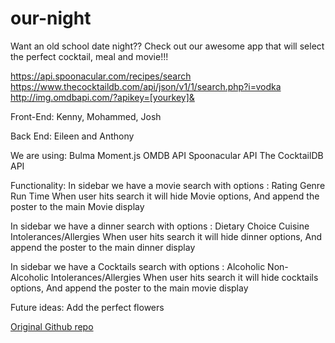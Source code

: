 # our-night



Want an old school date night??  Check out our awesome app that will select the perfect cocktail, meal and movie!!!


https://api.spoonacular.com/recipes/search
https://www.thecocktaildb.com/api/json/v1/1/search.php?i=vodka
http://img.omdbapi.com/?apikey=[yourkey]&

Front-End:
Kenny, Mohammed, Josh

Back End:
Eileen and Anthony

We are using:
Bulma
Moment.js
OMDB API
Spoonacular API
The CocktailDB API

Functionality:
In sidebar we have a movie search with options :
	Rating
	Genre
	Run Time
When user hits search it will hide Movie options,
And append the poster to the main Movie display

In sidebar we have a dinner search with options :
	Dietary Choice
	Cuisine
	Intolerances/Allergies
When user hits search it will hide dinner options,
And append the poster to the main dinner display

In sidebar we have a Cocktails search with options :
	Alcoholic
	Non-Alcoholic
	Intolerances/Allergies
When user hits search it will hide cocktails options,
And append the poster to the main movie display






Future ideas:
Add the perfect flowers

[Original Github repo](https://github.com/Adeelshaukat1/our-night)


